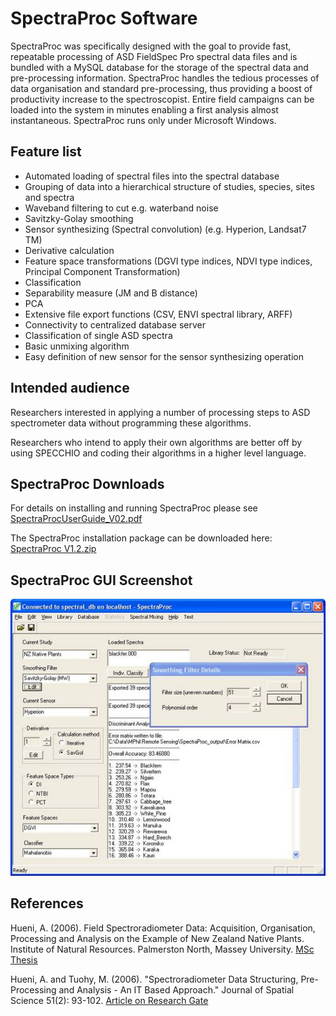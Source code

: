 # SpectraProc Software

SpectraProc was specifically designed with the goal to provide fast, repeatable
processing of ASD FieldSpec Pro spectral data files and is bundled with a MySQL
database for the storage of the spectral data and pre-processing information.
SpectraProc handles the tedious processes of data organisation and standard
pre-processing, thus providing a boost of productivity increase to the
spectroscopist. Entire field campaigns can be loaded into the system in minutes
enabling a first analysis almost instantaneous. SpectraProc runs only under
Microsoft Windows.


## Feature list

- Automated loading of spectral files into the spectral database
- Grouping of data into a hierarchical structure of studies, species, sites and spectra
- Waveband filtering to cut e.g. waterband noise
- Savitzky-Golay smoothing
- Sensor synthesizing (Spectral convolution) (e.g. Hyperion, Landsat7 TM)
- Derivative calculation
- Feature space transformations (DGVI type indices, NDVI type indices, Principal Component Transformation)
- Classification
- Separability measure (JM and B distance)
- PCA
- Extensive file export functions (CSV, ENVI spectral library, ARFF)
- Connectivity to centralized database server
- Classification of single ASD spectra
- Basic unmixing algorithm
- Easy definition of new sensor for the sensor synthesizing operation


## Intended audience

Researchers interested in applying a number of processing steps to ASD
spectrometer data without programming these algorithms. 

Researchers who intend to apply their own algorithms are better off by using
SPECCHIO and coding their algorithms in a higher level language. 


## SpectraProc Downloads

For details on installing and running SpectraProc please see [SpectraProcUserGuide_V02.pdf](https://github.com/SPECCHIODB/Guides/blob/master/SpectraProcUserGuide_V02.pdf)

The SpectraProc installation package can be downloaded here: [SpectraProc V1.2.zip](/guides/assets/SpectraProc_V1.2.zip)


## SpectraProc GUI Screenshot

![SpectraProcInterface](./_img/SpectraProcInterface.jpg)


## References

Hueni, A. (2006). Field Spectroradiometer Data: Acquisition, Organisation,
Processing and Analysis on the Example of New Zealand Native Plants. Institute
of Natural Resources. Palmerston North, Massey University. 
[MSc Thesis](http://www.geo.uzh.ch/microsite/rslpapers/paper/2006/Hueni,%202006,%20Field%20Spectroradiometer%20Data%20Acquisition,%20Organisation,%20Processing%20and%20Analysis%20on%20the%20Example%20of%20New%20Zealand%20Native%20Plants.pdf)

Hueni, A. and Tuohy, M. (2006). "Spectroradiometer Data Structuring,
Pre-Processing and Analysis - An IT Based Approach." Journal of Spatial Science
51(2): 93-102. [Article on Research Gate](https://www.researchgate.net/publication/228882904_Spectroradiometer_data_structuring_pre-processing_and_analysis_-_An_IT_based_approach)
